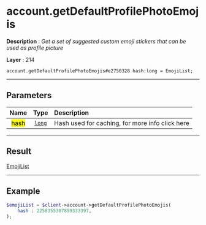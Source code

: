 # account.getDefaultProfilePhotoEmojis

**Description** : *Get a set of suggested custom emoji stickers that can be used as profile picture*

**Layer** : 214

```tl
account.getDefaultProfilePhotoEmojis#e2750328 hash:long = EmojiList;
```

---

## Parameters

| Name | Type | Description |
| :---: | :---: | :--- |
| <mark>hash</mark> | [`long`](type/long) | Hash used for caching, for more info click here |

---

## Result

[EmojiList](type/EmojiList)

---

## Example

```php
$emojiList = $client->account->getDefaultProfilePhotoEmojis(
	hash : 2258355307899333397,
);
```